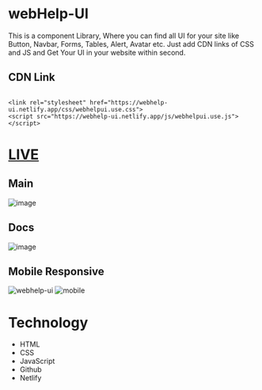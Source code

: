 # webHelp-UI
This is a component Library, Where you can find all UI for your site like Button, Navbar, Forms, Tables, Alert, Avatar etc. Just add CDN links of CSS and JS and Get Your UI in your website within second.

## CDN Link
<pre><code>
&lt;link rel="stylesheet" href="https://webhelp-ui.netlify.app/css/webhelpui.use.css"&gt;
&lt;script src="https://webhelp-ui.netlify.app/js/webhelpui.use.js"&gt;&lt;/script&gt;
</code></pre>


# [LIVE](https://webhelp-ui.netlify.app/)

## Main
![image](https://user-images.githubusercontent.com/91107518/196019677-3545803d-c112-4b48-aa7f-9b81fbe4200b.png)


## Docs

![image](https://user-images.githubusercontent.com/91107518/196019266-a63b2c2f-4fac-4960-ba16-d3b859806cb2.png)

## Mobile Responsive

![webhelp-ui](https://user-images.githubusercontent.com/91107518/196051738-fb7d7f1c-a3b9-4e0a-aeeb-62d352d34bf4.png)
![mobile](https://user-images.githubusercontent.com/91107518/196051732-ca7b93d7-146a-4ff7-a171-e2867dec243b.png)



# Technology
- HTML
- CSS
- JavaScript
- Github
- Netlify

